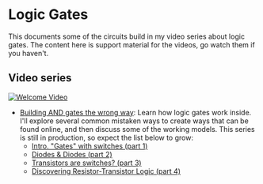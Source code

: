 # Logic Gates

This documents some of the circuits build in my video series about logic gates. The content here is support material for the videos, go watch them if you haven't.

## Video series

[![Welcome Video](https://img.youtube.com/vi/Vfc9OcyUivs/0.jpg)](https://www.youtube.com/playlist?list=PLTWi9xjnQ4OIN4tKIpxe4m90GZRhxCJd1)

* [Building AND gates the wrong way](https://www.youtube.com/playlist?list=PLTWi9xjnQ4OIN4tKIpxe4m90GZRhxCJd1): 
Learn how logic gates work inside. I'll explore several common mistaken ways to create ways that can be found online, and then discuss some of the working models. This series is still in production, so expect the list below to grow:
  * [Intro. "Gates" with switches (part 1)](docs/and-gates-intro/)
  * [Diodes & Diodes (part 2)](docs/and-gates-diodes/)
  * [Transistors are switches? (part 3)](docs/and-gates-transistors/)
  * [Discovering Resistor-Transistor Logic (part 4)](docs/and-gates-rtl-nand/)
